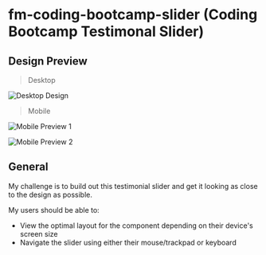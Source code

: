 # fm-coding-bootcamp-slider (Coding Bootcamp Testimonal Slider)

## Design Preview

> Desktop

![Desktop Design](./desktop-preview.jpg)

> Mobile 

![Mobile Preview 1](./mobile-design-slide-1.jpg)

![Mobile Preview 2](./mobile-design-slide-2.jpg)

## General

My challenge is to build out this testimonial slider and get it looking as close to the design as possible.

My users should be able to: 

- View the optimal layout for the component depending on their device's screen size
- Navigate the slider using either their mouse/trackpad or keyboard


